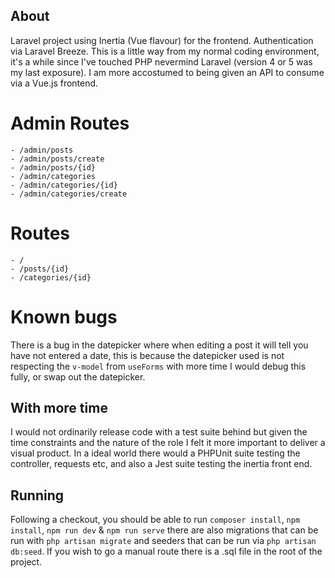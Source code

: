 ## About

Laravel project using Inertia (Vue flavour) for the frontend. Authentication via Laravel Breeze. This is a little way from my normal coding environment, it's a while since I've touched PHP nevermind Laravel (version 4 or 5 was my last exposure). I am more accostumed to being given an API to consume via a Vue.js frontend. 

# Admin Routes
	- /admin/posts
	- /admin/posts/create
	- /admin/posts/{id}
	- /admin/categories
	- /admin/categories/{id}
	- /admin/categories/create

# Routes
	- /
	- /posts/{id}
	- /categories/{id}

 # Known bugs

 There is a bug in the datepicker where when editing a post it will tell you have not entered a date, this is because the datepicker used is not respecting the `v-model` from `useForms` with more time I would debug this fully, or swap out the datepicker.

## With more time

I would not ordinarily release code with a test suite behind but given the time constraints and the nature of the role I felt it more important to deliver a visual product. In a ideal world there would a PHPUnit suite testing the controller, requests etc, and also a Jest suite testing the inertia front end. 

## Running

Following a checkout, you should be able to run `composer install`, `npm install`, `npm run dev` & `npm run serve` there are also migrations that can be run with `php artisan migrate` and seeders that can be run via `php artisan db:seed`. If you wish to go a manual route there is a .sql file in the root of the project. 